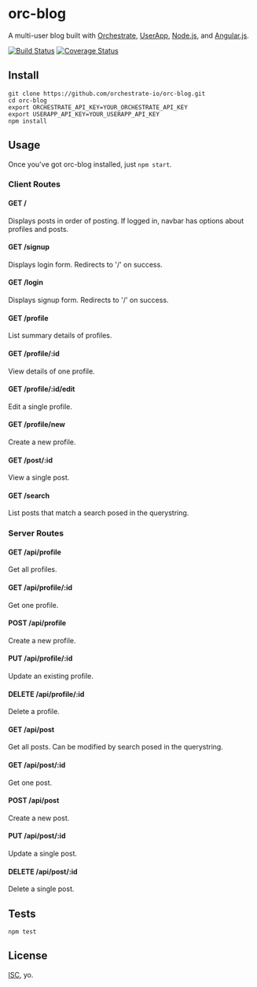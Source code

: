 # orc-blog

A multi-user blog built with [Orchestrate](http://orchestrate.io/), [UserApp](https://www.userapp.io/), [Node.js](http://nodejs.org/), and [Angular.js](https://angularjs.org/).

[![Build Status](https://travis-ci.org/orchestrate-io/orc-blog.svg?branch=master)](https://travis-ci.org/orchestrate-io/orc-blog)
[![Coverage Status](https://coveralls.io/repos/orchestrate-io/orc-blog/badge.png)](https://coveralls.io/r/orchestrate-io/orc-blog)

## Install

    git clone https://github.com/orchestrate-io/orc-blog.git
    cd orc-blog
    export ORCHESTRATE_API_KEY=YOUR_ORCHESTRATE_API_KEY
    export USERAPP_API_KEY=YOUR_USERAPP_API_KEY
    npm install

## Usage

Once you've got orc-blog installed, just `npm start`.

### Client Routes

#### GET /

Displays posts in order of posting. If logged in, navbar has options about profiles and posts.

#### GET /signup

Displays login form. Redirects to '/' on success.

#### GET /login

Displays signup form. Redirects to '/' on success.

#### GET /profile

List summary details of profiles.

#### GET /profile/:id

View details of one profile.

#### GET /profile/:id/edit

Edit a single profile.

#### GET /profile/new

Create a new profile.

#### GET /post/:id

View a single post.

#### GET /search

List posts that match a search posed in the querystring.

### Server Routes

#### GET /api/profile

Get all profiles.

#### GET /api/profile/:id

Get one profile.

#### POST /api/profile

Create a new profile.

#### PUT /api/profile/:id

Update an existing profile.

#### DELETE /api/profile/:id

Delete a profile.

#### GET /api/post

Get all posts. Can be modified by search posed in the querystring.

#### GET /api/post/:id

Get one post.

#### POST /api/post

Create a new post.

#### PUT /api/post/:id

Update a single post.

#### DELETE /api/post/:id

Delete a single post.

## Tests

    npm test

## License

[ISC](http://opensource.org/licenses/ISC), yo.
